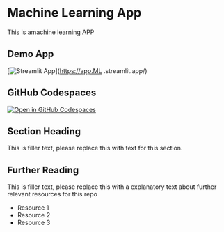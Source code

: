 # Machine Learning App
 
This is amachine learning APP

## Demo App

[![Streamlit App](https://static.streamlit.io/badges/streamlit_badge_black_white.svg)](https://app.ML .streamlit.app/)

## GitHub Codespaces

[![Open in GitHub Codespaces](https://github.com/codespaces/badge.svg)](https://codespaces.new/streamlit/app-starter-kit?quickstart=1)

## Section Heading

This is filler text, please replace this with text for this section.

## Further Reading

This is filler text, please replace this with a explanatory text about further relevant resources for this repo
- Resource 1
- Resource 2
- Resource 3
